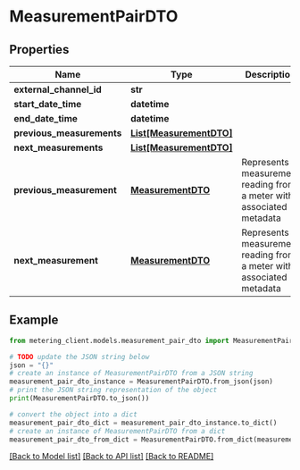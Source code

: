 # MeasurementPairDTO


## Properties

Name | Type | Description | Notes
------------ | ------------- | ------------- | -------------
**external_channel_id** | **str** |  | [optional] 
**start_date_time** | **datetime** |  | [optional] 
**end_date_time** | **datetime** |  | [optional] 
**previous_measurements** | [**List[MeasurementDTO]**](MeasurementDTO.md) |  | [optional] 
**next_measurements** | [**List[MeasurementDTO]**](MeasurementDTO.md) |  | [optional] 
**previous_measurement** | [**MeasurementDTO**](MeasurementDTO.md) | Represents a measurement reading from a meter with associated metadata | [optional] 
**next_measurement** | [**MeasurementDTO**](MeasurementDTO.md) | Represents a measurement reading from a meter with associated metadata | [optional] 

## Example

```python
from metering_client.models.measurement_pair_dto import MeasurementPairDTO

# TODO update the JSON string below
json = "{}"
# create an instance of MeasurementPairDTO from a JSON string
measurement_pair_dto_instance = MeasurementPairDTO.from_json(json)
# print the JSON string representation of the object
print(MeasurementPairDTO.to_json())

# convert the object into a dict
measurement_pair_dto_dict = measurement_pair_dto_instance.to_dict()
# create an instance of MeasurementPairDTO from a dict
measurement_pair_dto_from_dict = MeasurementPairDTO.from_dict(measurement_pair_dto_dict)
```
[[Back to Model list]](../README.md#documentation-for-models) [[Back to API list]](../README.md#documentation-for-api-endpoints) [[Back to README]](../README.md)



